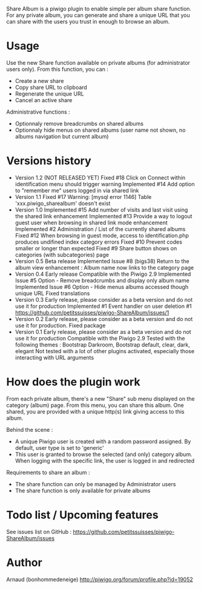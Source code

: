 Share Album is a piwigo plugin to enable simple per album share function.
For any private album, you can generate and share a unique URL that you can share with the users you trust in enough to browse an album.
# Usage
Use the new Share function available on private albums (for administrator users only).
From this function, you can : 
* Create a new share
* Copy share URL to clipboard
* Regenerate the unique URL
* Cancel an active share

Administrative functions : 
* Optionnaly remove breadcrumbs on shared albums
* Optionnaly hide menus on shared albums (user name not shown, no albums navigation but current album)

# Versions history
* Version 1.2 (NOT RELEASED YET)
			  Fixed #18 Click on Connect within identification menu should trigger warning
			  Implemented #14 Add option to "remember me" users logged in via shared link
* Version 1.1 Fixed #17 Warning: [mysql error 1146] Table 'xxx.piwigo_sharealbum' doesn't exist
* Version 1.0 Implemented #15 Add number of visits and last visit using the shared link enhancement 
			  Implemented #13 Provide a way to logout guest user when browsing in shared link mode enhancement
			  Implemented #2 Administration / List of the currently shared albums
			  Fixed #12 When browsing in guest mode, access to identification.php produces undifined index category errors
			  Fixed #10 Prevent codes smaller or longer than expected
			  Fixed #9 Share button shows on categories (with subcategories) page
* Version 0.5 Beta release
			  Implemented Issue #8 (bigs38) Return to the album view enhancement : Album name now links to the category page
* Version 0.4 Early release
			  Compatible with the Piwigo 2.9
			  Implemented Issue #5 Option - Remove breadcrumbs and display only album name
			  Implemented Issue #6 Option - Hide menus albums accessed though unique URL
			  Fixed translations
* Version 0.3 Early release, please consider as a beta version and do not use it for production
			  Implemented #1 Event handler on user deletion #1 https://github.com/petitssuisses/piwigo-ShareAlbum/issues/1
* Version 0.2 Early release, please consider as a beta version and do not use it for production. Fixed package
* Version 0.1 Early release, please consider as a beta version and do not use it for production
			  Compatible with the Piwigo 2.9
			  Tested with the following themes : Bootstrap Darkroom, Bootstrap default, clear, dark, elegant
			  Not tested with a lot of other plugins activated, especially those interacting with URL arguments
			  
# How does the plugin work
From each private album, there's a new "Share" sub menu displayed on the category (album) page.
From this menu, you can share this album.
One shared, you are provided with a unique http(s) link giving access to this album.

Behind the scene :
* A unique Piwigo user is created with a random password assigned. By default, user type is set to 'generic' 
* This user is granted to browse the selected (and only) category album. When logging with the specific link, the user is logged in and redirected

Requirements to share an album : 
- The share function can only be managed by Administrator users
- The share function is only available for private albums

# Todo list / Upcoming features
See issues list on GitHub : https://github.com/petitssuisses/piwigo-ShareAlbum/issues

# Author 
Arnaud (bonhommedeneige) http://piwigo.org/forum/profile.php?id=19052